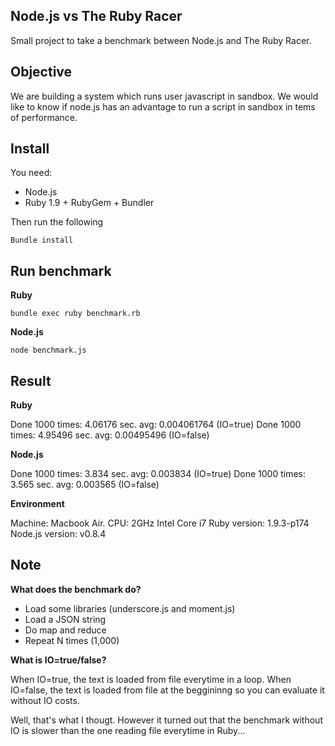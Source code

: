 ## Node.js vs The Ruby Racer

Small project to take a benchmark between Node.js and The Ruby Racer.

## Objective

We are building a system which runs user javascript in sandbox.
We would like to know if node.js has an advantage to run a script in sandbox
in tems of performance.

## Install

You need:

* Node.js
* Ruby 1.9 + RubyGem + Bundler

Then run the following 

    Bundle install

## Run benchmark

**Ruby**

    bundle exec ruby benchmark.rb

**Node.js**

    node benchmark.js

## Result

**Ruby**

Done 1000 times: 4.06176 sec. avg: 0.004061764 (IO=true)
Done 1000 times: 4.95496 sec. avg: 0.00495496 (IO=false)

**Node.js**

Done 1000 times: 3.834 sec. avg: 0.003834 (IO=true)
Done 1000 times: 3.565 sec. avg: 0.003565 (IO=false)

**Environment**

Machine: Macbook Air.
CPU: 2GHz Intel Core i7
Ruby version: 1.9.3-p174
Node.js version: v0.8.4


## Note

**What does the benchmark do?**

* Load some libraries (underscore.js and moment.js)
* Load a JSON string
* Do map and reduce
* Repeat N times (1,000)

**What is IO=true/false?**

When IO=true, the text is loaded from file everytime in a loop.
When IO=false, the text is loaded from file at the beggininng so you can evaluate
it without IO costs.

Well, that's what I thougt. However it turned out that the benchmark without IO is
slower than the one reading file everytime in Ruby...



